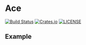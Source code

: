 
# Ace

[![Build Status](https://img.shields.io/travis/wyhaya/ace.svg?style=flat-square)](https://travis-ci.org/wyhaya/ace)
[![Crates.io](https://img.shields.io/crates/v/ace.svg?style=flat-square)](https://crates.io/crates/ace)
[![LICENSE](https://img.shields.io/crates/l/ace.svg?style=flat-square)](https://crates.io/crates/ace)
 
 
 ## Example
 
 ```rust
 
 ```